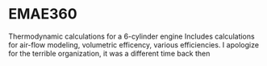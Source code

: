 # EMAE360
Thermodynamic calculations for a 6-cylinder engine
Includes calculations for air-flow modeling, volumetric efficency, various efficiencies. I apologize for the terrible organization, it was a different time back then
